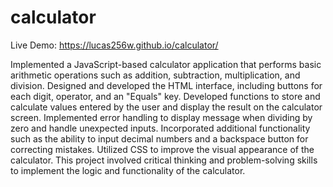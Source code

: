 # calculator
Live Demo: https://lucas256w.github.io/calculator/

Implemented a JavaScript-based calculator application that performs basic arithmetic operations such as addition, subtraction, multiplication, and division. Designed and developed the HTML interface, including buttons for each digit, operator, and an "Equals" key. Developed functions to store and calculate values entered by the user and display the result on the calculator screen. Implemented error handling to display message when dividing by zero and handle unexpected inputs. Incorporated additional functionality such as the ability to input decimal numbers and a backspace button for correcting mistakes. Utilized CSS to improve the visual appearance of the calculator. This project involved critical thinking and problem-solving skills to implement the logic and functionality of the calculator.
